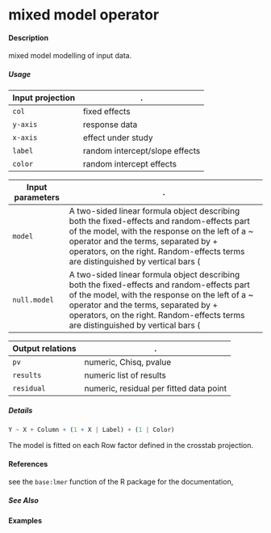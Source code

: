 # mixed model operator

#### Description
mixed model modelling of input data.

##### Usage
Input projection|.
---|---
`col`   | fixed effects
`y-axis`| response data
`x-axis`| effect under study
`label` | random intercept/slope effects
`color` | random intercept effects


Input parameters|.
---|---
`model`  | A two-sided linear formula object describing both the fixed-effects and random-effects part of the model, with the response on the left of a ~ operator and the terms, separated by + operators, on the right. Random-effects terms are distinguished by vertical bars (|) separating expressions for design matrices from grouping factors. Two vertical bars (||) can be used to specify multiple uncorrelated random effects for the same grouping variable
`null.model` |A two-sided linear formula object describing both the fixed-effects and random-effects part of the model, with the response on the left of a ~ operator and the terms, separated by + operators, on the right. Random-effects terms are distinguished by vertical bars (|) separating expressions for design matrices from grouping factors. Two vertical bars (||) can be used to specify multiple uncorrelated random effects for the same grouping variable"

Output relations|.
---|---
`pv`| numeric, Chisq, pvalue
`results`| numeric list of results
`residual`| numeric, residual per fitted data point

##### Details

```R
Y ~ X + Column + (1 + X | Label) + (1 | Color)
```
The  model is fitted on each Row factor defined in the crosstab projection.

#### References
see the `base:lmer` function of the R package for the documentation, 


##### See Also


#### Examples
